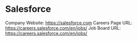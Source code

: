 # Salesforce

Company Website: https://salesforce.com
Careers Page URL: https://careers.salesforce.com/en/jobs/
Job Board URL: https://careers.salesforce.com/en/jobs/